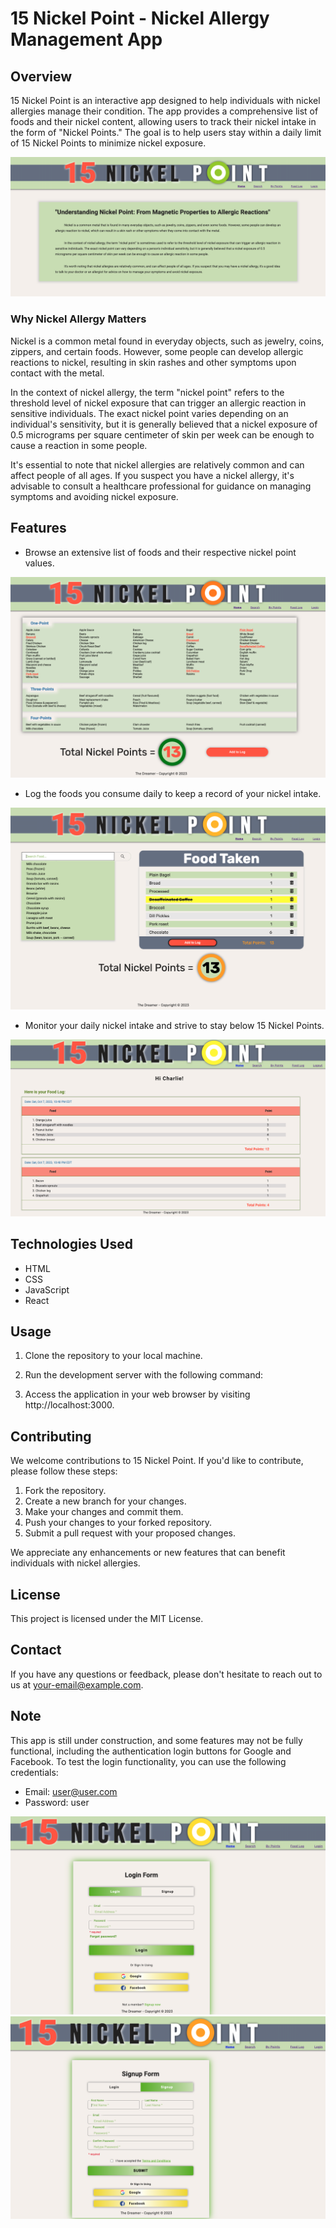 # 15 Nickel Point - Nickel Allergy Management App

## Overview

15 Nickel Point is an interactive app designed to help individuals with nickel allergies manage their condition. The app provides a comprehensive list of foods and their nickel content, allowing users to track their nickel intake in the form of "Nickel Points." The goal is to help users stay within a daily limit of 15 Nickel Points to minimize nickel exposure.

![Alt text](nickel-main.png)

### Why Nickel Allergy Matters

Nickel is a common metal found in everyday objects, such as jewelry, coins, zippers, and certain foods. However, some people can develop allergic reactions to nickel, resulting in skin rashes and other symptoms upon contact with the metal.

In the context of nickel allergy, the term "nickel point" refers to the threshold level of nickel exposure that can trigger an allergic reaction in sensitive individuals. The exact nickel point varies depending on an individual's sensitivity, but it is generally believed that a nickel exposure of 0.5 micrograms per square centimeter of skin per week can be enough to cause a reaction in some people.

It's essential to note that nickel allergies are relatively common and can affect people of all ages. If you suspect you have a nickel allergy, it's advisable to consult a healthcare professional for guidance on managing symptoms and avoiding nickel exposure.

## Features

- Browse an extensive list of foods and their respective nickel point values.

![Alt text](nickel-bypoints.png)

- Log the foods you consume daily to keep a record of your nickel intake.

![Alt text](nickel-search.png)

- Monitor your daily nickel intake and strive to stay below 15 Nickel Points.

![Alt text](nickel-log.png)

## Technologies Used

- HTML
- CSS
- JavaScript
- React

## Usage

1. Clone the repository to your local machine.
2. Run the development server with the following command:

3. Access the application in your web browser by visiting http://localhost:3000.

## Contributing

We welcome contributions to 15 Nickel Point. If you'd like to contribute, please follow these steps:

1. Fork the repository.
2. Create a new branch for your changes.
3. Make your changes and commit them.
4. Push your changes to your forked repository.
5. Submit a pull request with your proposed changes.

We appreciate any enhancements or new features that can benefit individuals with nickel allergies.

## License

This project is licensed under the MIT License.

## Contact

If you have any questions or feedback, please don't hesitate to reach out to us at your-email@example.com.

## Note

This app is still under construction, and some features may not be fully functional, including the authentication login buttons for Google and Facebook. To test the login functionality, you can use the following credentials:

- Email: user@user.com
- Password: user

![Alt text](nickel-login.png)
![Alt text](nickel-signup.png)
